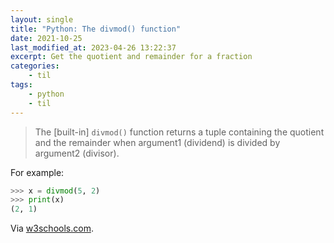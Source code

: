 ```yaml
---
layout: single
title: "Python: The divmod() function"
date: 2021-10-25
last_modified_at: 2023-04-26 13:22:37
excerpt: Get the quotient and remainder for a fraction
categories:
    - til
tags:
    - python
    - til
---
```


> The [built-in] `divmod()` function returns a tuple containing the quotient and the remainder
> when argument1 (dividend) is divided by argument2 (divisor).

For example:

```python
>>> x = divmod(5, 2)
>>> print(x)
(2, 1)
```

Via [w3schools.com](https://www.w3schools.com/python/ref_func_divmod.asp).
